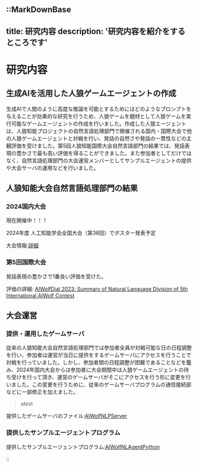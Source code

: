 ::MarkDownBase
---
title: 研究内容
description: '研究内容を紹介をするところです'
---

# 研究内容

## 生成AIを活用した人狼ゲームエージェントの作成
生成AIで人間のように高度な推論を可能とするためにはどのようなプロンプトを与えることが効果的な研究を行うため、人狼ゲームを題材として人狼ゲームを実行可能なゲームエージェントの作成を行いました。作成した人狼エージェントは、人狼知能プロジェクトの自然言語処理部門で開催される国内・国際大会で他の人狼ゲームエージェントと対戦を行い、発話の自然さや発話の一貫性などの主観評価を受けました。第5回人狼知能国際大会自然言語部門の結果では、発話表現の豊かさで最も高い評価を得ることができました。また参加者としてだけではなく、自然言語処理部門の大会運営メンバーとしてサンプルエージェントの提供や大会サーバの運用などを行いました。

## 人狼知能大会自然言語処理部門の結果
### 2024国内大会
現在開催中！！！

2024年度 人工知能学会全国大会（第38回）でポスター発表予定

大会情報:[詳細](https://sites.google.com/view/aiwolfdial2024jp/)

### 第5回国際大会
発話表現の豊かさで1番良い評価を受けた。

評価の詳細:
[AIWolfDial 2023: Summary of Natural Language Division of 5th International AIWolf Contest](https://aclanthology.org/2023.inlg-genchal.pdf#page=92)

## 大会運営
### 提供・運用したゲームサーバ
従来の人狼知能大会自然言語処理部門では参加者全員が対戦可能な日の日程調整を行い、参加者は運営が当日に提供をするゲームサーバにアクセスを行うことで対戦を行っていました。しかし、参加者間の日程調整が困難であることなどを鑑み、2024年国内大会からは参加者に大会期間中は人狼ゲームエージェントの待ち受けを行って頂き、運営のゲームサーバがそこにアクセスを行う形に変更を行いました。この変更を行うために、従来のゲームサーバプログラムの通信接続部などに一部修正を加えました。

> atest

提供したゲームサーバのファイル:[AIWolfNLPServer](https://github.com/aiwolfdial/AIWolfNLGameServer)

### 提供したサンプルエージェントプログラム
提供したサンプルエージェントプログラム:[AIWolfNLAgentPython](https://github.com/aiwolfdial/AIWolfNLAgentPython)

::